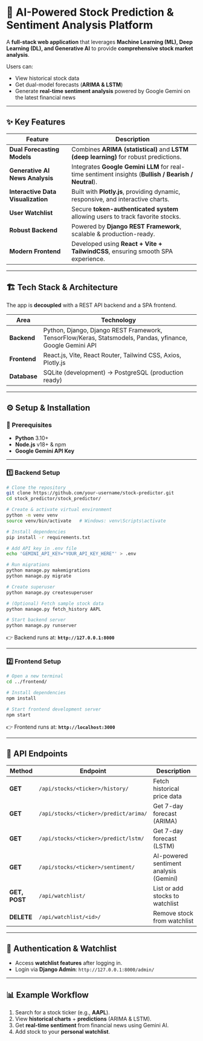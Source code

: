 # 🚀 AI-Powered Stock Prediction & Sentiment Analysis Platform

A **full-stack web application** that leverages **Machine Learning (ML), Deep Learning (DL), and Generative AI** to provide **comprehensive stock market analysis**.  

Users can:
- View historical stock data  
- Get dual-model forecasts (**ARIMA & LSTM**)  
- Generate **real-time sentiment analysis** powered by Google Gemini on the latest financial news  

---

## ✨ Key Features

| Feature | Description |
|---------|-------------|
| **Dual Forecasting Models** | Combines **ARIMA (statistical)** and **LSTM (deep learning)** for robust predictions. |
| **Generative AI News Analysis** | Integrates **Google Gemini LLM** for real-time sentiment insights (**Bullish / Bearish / Neutral**). |
| **Interactive Data Visualization** | Built with **Plotly.js**, providing dynamic, responsive, and interactive charts. |
| **User Watchlist** | Secure **token-authenticated system** allowing users to track favorite stocks. |
| **Robust Backend** | Powered by **Django REST Framework**, scalable & production-ready. |
| **Modern Frontend** | Developed using **React + Vite + TailwindCSS**, ensuring smooth SPA experience. |

---

## 🏗️ Tech Stack & Architecture

The app is **decoupled** with a REST API backend and a SPA frontend.

| Area       | Technology |
|------------|------------|
| **Backend** | Python, Django, Django REST Framework, TensorFlow/Keras, Statsmodels, Pandas, yfinance, Google Gemini API |
| **Frontend** | React.js, Vite, React Router, Tailwind CSS, Axios, Plotly.js |
| **Database** | SQLite (development) → PostgreSQL (production ready) |

---

## ⚙️ Setup & Installation

### 🔹 Prerequisites
- **Python** 3.10+  
- **Node.js** v18+ & npm  
- **Google Gemini API Key**

---

### 1️⃣ Backend Setup

```bash
# Clone the repository
git clone https://github.com/your-username/stock-predictor.git
cd stock_predictor/stock_predictor/

# Create & activate virtual environment
python -m venv venv
source venv/bin/activate   # Windows: venv\Scripts\activate

# Install dependencies
pip install -r requirements.txt

# Add API key in .env file
echo 'GEMINI_API_KEY="YOUR_API_KEY_HERE"' > .env

# Run migrations
python manage.py makemigrations
python manage.py migrate

# Create superuser
python manage.py createsuperuser

# (Optional) Fetch sample stock data
python manage.py fetch_history AAPL

# Start backend server
python manage.py runserver
```

👉 Backend runs at: **`http://127.0.0.1:8000`**

---

### 2️⃣ Frontend Setup

```bash
# Open a new terminal
cd ../frontend/

# Install dependencies
npm install

# Start frontend development server
npm start
```

👉 Frontend runs at: **`http://localhost:3000`**

---

## 🔌 API Endpoints

| Method | Endpoint | Description |
|--------|----------|-------------|
| **GET** | `/api/stocks/<ticker>/history/` | Fetch historical price data |
| **GET** | `/api/stocks/<ticker>/predict/arima/` | Get 7-day forecast (ARIMA) |
| **GET** | `/api/stocks/<ticker>/predict/lstm/` | Get 7-day forecast (LSTM) |
| **GET** | `/api/stocks/<ticker>/sentiment/` | AI-powered sentiment analysis (Gemini) |
| **GET, POST** | `/api/watchlist/` | List or add stocks to watchlist |
| **DELETE** | `/api/watchlist/<id>/` | Remove stock from watchlist |

---

## 🔐 Authentication & Watchlist

- Access **watchlist features** after logging in.  
- Login via **Django Admin**: `http://127.0.0.1:8000/admin/`  

---

## 📊 Example Workflow

1. Search for a stock ticker (e.g., **AAPL**).  
2. View **historical charts** + **predictions** (ARIMA & LSTM).  
3. Get **real-time sentiment** from financial news using Gemini AI.  
4. Add stock to your **personal watchlist**.  

 


